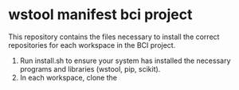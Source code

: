 wstool manifest bci project
===========================

This repository contains the files necessary to install the correct repositories for each workspace in the BCI project.

1. Run install.sh to ensure your system has installed the necessary programs and libraries (wstool, pip, scikit).
2. In each workspace, clone the 
